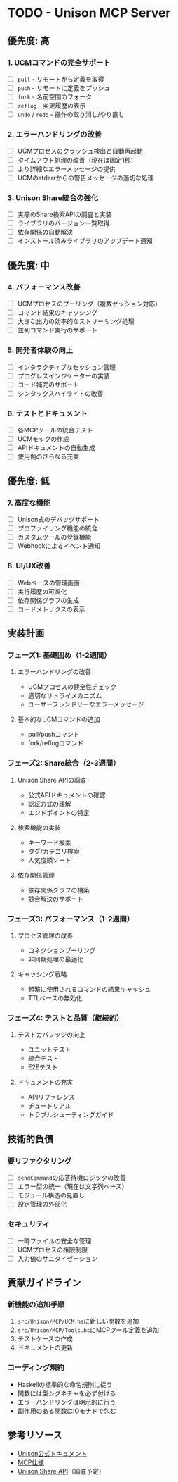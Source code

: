 # TODO - Unison MCP Server

## 優先度: 高

### 1. UCMコマンドの完全サポート
- [ ] `pull` - リモートから定義を取得
- [ ] `push` - リモートに定義をプッシュ
- [ ] `fork` - 名前空間のフォーク
- [ ] `reflog` - 変更履歴の表示
- [ ] `undo` / `redo` - 操作の取り消し/やり直し

### 2. エラーハンドリングの改善
- [ ] UCMプロセスのクラッシュ検出と自動再起動
- [ ] タイムアウト処理の改善（現在は固定1秒）
- [ ] より詳細なエラーメッセージの提供
- [ ] UCMのstderrからの警告メッセージの適切な処理

### 3. Unison Share統合の強化
- [ ] 実際のShare検索APIの調査と実装
- [ ] ライブラリのバージョン一覧取得
- [ ] 依存関係の自動解決
- [ ] インストール済みライブラリのアップデート通知

## 優先度: 中

### 4. パフォーマンス改善
- [ ] UCMプロセスのプーリング（複数セッション対応）
- [ ] コマンド結果のキャッシング
- [ ] 大きな出力の効率的なストリーミング処理
- [ ] 並列コマンド実行のサポート

### 5. 開発者体験の向上
- [ ] インタラクティブなセッション管理
- [ ] プログレスインジケーターの実装
- [ ] コード補完のサポート
- [ ] シンタックスハイライトの改善

### 6. テストとドキュメント
- [ ] 各MCPツールの統合テスト
- [ ] UCMモックの作成
- [ ] APIドキュメントの自動生成
- [ ] 使用例のさらなる充実

## 優先度: 低

### 7. 高度な機能
- [ ] Unison式のデバッグサポート
- [ ] プロファイリング機能の統合
- [ ] カスタムツールの登録機能
- [ ] Webhookによるイベント通知

### 8. UI/UX改善
- [ ] Webベースの管理画面
- [ ] 実行履歴の可視化
- [ ] 依存関係グラフの生成
- [ ] コードメトリクスの表示

## 実装計画

### フェーズ1: 基礎固め（1-2週間）
1. エラーハンドリングの改善
   - UCMプロセスの健全性チェック
   - 適切なリトライメカニズム
   - ユーザーフレンドリーなエラーメッセージ

2. 基本的なUCMコマンドの追加
   - pull/pushコマンド
   - fork/reflogコマンド

### フェーズ2: Share統合（2-3週間）
1. Unison Share APIの調査
   - 公式APIドキュメントの確認
   - 認証方式の理解
   - エンドポイントの特定

2. 検索機能の実装
   - キーワード検索
   - タグ/カテゴリ検索
   - 人気度順ソート

3. 依存関係管理
   - 依存関係グラフの構築
   - 競合解決のサポート

### フェーズ3: パフォーマンス（1-2週間）
1. プロセス管理の改善
   - コネクションプーリング
   - 非同期処理の最適化

2. キャッシング戦略
   - 頻繁に使用されるコマンドの結果キャッシュ
   - TTLベースの無効化

### フェーズ4: テストと品質（継続的）
1. テストカバレッジの向上
   - ユニットテスト
   - 統合テスト
   - E2Eテスト

2. ドキュメントの充実
   - APIリファレンス
   - チュートリアル
   - トラブルシューティングガイド

## 技術的負債

### 要リファクタリング
- [ ] `sendCommand`の応答待機ロジックの改善
- [ ] エラー型の統一（現在は文字列ベース）
- [ ] モジュール構造の見直し
- [ ] 設定管理の外部化

### セキュリティ
- [ ] 一時ファイルの安全な管理
- [ ] UCMプロセスの権限制限
- [ ] 入力値のサニタイゼーション

## 貢献ガイドライン

### 新機能の追加手順
1. `src/Unison/MCP/UCM.hs`に新しい関数を追加
2. `src/Unison/MCP/Tools.hs`にMCPツール定義を追加
3. テストケースの作成
4. ドキュメントの更新

### コーディング規約
- Haskellの標準的な命名規則に従う
- 関数には型シグネチャを必ず付ける
- エラーハンドリングは明示的に行う
- 副作用のある関数はIOモナドで包む

## 参考リソース
- [Unison公式ドキュメント](https://www.unison-lang.org/docs/)
- [MCP仕様](https://github.com/anthropics/mcp)
- [Unison Share API](https://share.unison-lang.org/api/docs)（調査予定）